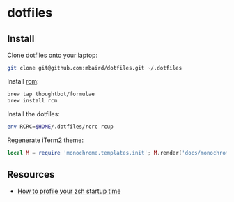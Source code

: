 # dotfiles

## Install

Clone dotfiles onto your laptop:

```bash
git clone git@github.com:mbaird/dotfiles.git ~/.dotfiles
```

Install [rcm](https://github.com/thoughtbot/rcm):

```bash
brew tap thoughtbot/formulae
brew install rcm
```

Install the dotfiles:

```bash
env RCRC=$HOME/.dotfiles/rcrc rcup
```

Regenerate iTerm2 theme:

```lua
local M = require 'monochrome.templates.init'; M.render('docs/monochrome.itermcolors')
```

## Resources
* [How to profile your zsh startup time](https://esham.io/2018/02/zsh-profiling)
